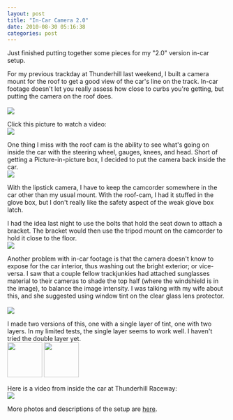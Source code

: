 ```yaml
---
layout: post
title: "In-Car Camera 2.0"
date: 2010-08-30 05:16:38
categories: post
---
```

Just finished putting together some pieces for my "2.0" version in-car setup.

For my previous trackday at Thunderhill last weekend, I built a camera mount for the roof to get a good view of the car's line on the track.  In-car footage doesn't let you really assess how close to curbs you're getting, but putting the camera on the roof does.  
<br><a href="http://www.thenobot.org/pictures/20060814-roof_mount_2.0/?CRW_1997.jpg"><IMG src="http://www.thenobot.org/pictures/20060814-roof_mount_2.0/thumbs/CRW_1997.jpg"></a>

Click this picture to watch a video:
<br><a href="http://www.thenobot.org/video/watch.php?20060827-thill.mov"><img src="http://www.thenobot.org/video/video.thenobot.org/20060827-thill.mov.jpg"></a>

One thing I miss with the roof cam is the ability to see what's going on inside the car with the steering wheel, gauges, knees, and head.  Short of getting a Picture-in-picture box, I decided to put the camera back inside the car.
<br><a href="http://www.thenobot.org/pictures/20060903-car_cam/?CRW_2262.jpg"><img src="http://www.thenobot.org/pictures/20060903-car_cam/thumbs/CRW_2262.jpg"></a>

With the lipstick camera, I have to keep the camcorder somewhere in the car other than my usual mount.  With the roof-cam, I had it stuffed in the glove box, but I don't really like the safety aspect of the weak glove box latch.

I had the idea last night to use the bolts that hold the seat down to attach a bracket.  The bracket would then use the tripod mount on the camcorder to hold it close to the floor.
<br><a href="http://www.thenobot.org/pictures/20060903-car_cam/?CRW_2259.jpg"><img src="http://www.thenobot.org/pictures/20060903-car_cam/thumbs/CRW_2259.jpg"></a>

Another problem with in-car footage is that the camera doesn't know to expose for the car interior, thus washing out the bright exterior; or vice-versa.  I saw that a couple fellow trackjunkies had attached sunglasses material to their cameras to shade the top half (where the windshield is in the image), to balance the image intensity.  I was talking with my wife about this, and she suggested using window tint on the clear glass lens protector.  
<br><a href="http://www.thenobot.org/pictures/20060903-car_cam/?CRW_2268.jpg"><img src="http://www.thenobot.org/pictures/20060903-car_cam/thumbs/CRW_2268.jpg"></a>

I made two versions of this, one with a single layer of tint, one with two layers.  In my limited tests, the single layer seems to work well.  I haven't tried the double layer yet.
<br><a href="http://www.thenobot.org/pictures/20060903-car_cam/?nofilter.jpg"><img src="http://www.thenobot.org/pictures/20060903-car_cam/thumbs/nofilter.jpg" height=80></a>
<a href="http://www.thenobot.org/pictures/20060903-car_cam/?filter1.jpg"><img src="http://www.thenobot.org/pictures/20060903-car_cam/thumbs/filter1.jpg" height=80></a>

Here is a video from inside the car at Thunderhill Raceway:<br>
<a href='http://www.thenobot.org/video/watch.php?20060913-thill.mov'><img src='http://www.thenobot.org/video/video.thenobot.org/20060913-thill.mov.jpg'></a>

More photos and descriptions of the setup are 
<a href="http://www.thenobot.org/pictures/20060903-car_cam/">here</a>.

